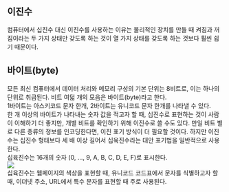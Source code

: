 ## 이진수
컴퓨터에서 십진수 대신 이진수를 사용하는 이유는 물리적인 장치를 만들 때 켜짐과 꺼짐이라는 두 가지 상태만 갖도록 하는 것이 열 가지 상태를 갖도록 하는 것보다 훨씬 쉽기 때문이다.

## 바이트(byte)
모든 최신 컴퓨터에서 데이터 처리와 메모리 구성의 기본 단위는 8비트로, 이는 하나의 단위로 취급된다. 비트 여덟 개의 모음은 바이트(byte)라고 한다.   
1바이트는 아스키코드 문자 한개, 2바이트는 유니코드 문자 한개를 나타낼 수 있다.   
한 개 이상의 바이트가 나타내는 숫자 값을 적고자 할 때, 십진수로 표현하는 것이 사람이 이해하기 더 좋지만, 개별 비트를 확인하기 위해 이진수로 쓸 수도 있다. 만일 비트 별로 다른 종류의 정보를 인코딩한다면, 이진 표기 방식이 더 필요할 것이다. 하지만 이진수는 십진수 형태보다 세 배 이상 길어서 십육진수라는 대안 표기법을 일반적으로 사용한다.   
십육진수는 16개의 숫자 (0, ..., 9, A, B, C, D, E, F)로 표시한다.   
<img src="https://illustrationprize.com/images/electronic-terms/hexadecimal-to-binary-amp-binary-to-hexadecimal-conversion-methods.jpg">
<br/>
십육진수는 웹페이지의 색상을 표현할 때, 유니코드 코드표에서 문자를 식별하고자 할 때, 이더넷 주소, URL에서 특수 문자를 표현할 때 주로 사용된다.